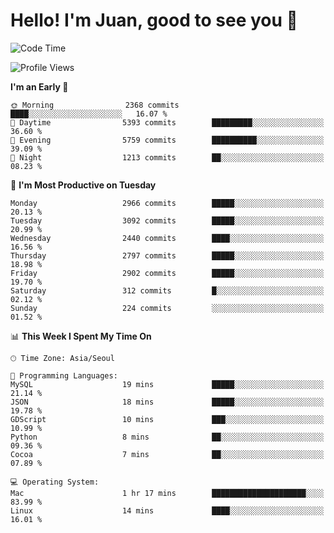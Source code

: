 # Hello! I'm Juan, good to see you 👋

<!--
**Y-k-Y/Y-k-Y** is a ✨ _special_ ✨ repository because its `README.md` (this file) appears on your GitHub profile.

Here are some ideas to get you started:

- 🔭 I’m currently working on ...
- 🌱 I’m currently learning ...
- 👯 I’m looking to collaborate on ...
- 🤔 I’m looking for help with ...
- 💬 Ask me about ...
- 📫 How to reach me: ...
- 😄 Pronouns: ...
- ⚡ Fun fact: ...
-->
<!--
![Profile views](https://gpvc.arturio.dev/Y-k-Y)

[![Omid Nikrah StackOverflow](https://github-readme-stackoverflow.vercel.app/?userID=9517076)](https://stackoverflow.com/users/9517076/i-have-10-fingers)
-->

<!--START_SECTION:waka-->
![Code Time](http://img.shields.io/badge/Code%20Time-1%2C749%20hrs%2011%20mins-blue)

![Profile Views](http://img.shields.io/badge/Profile%20Views-0-blue)

**I'm an Early 🐤** 

```text
🌞 Morning                2368 commits        ████░░░░░░░░░░░░░░░░░░░░░   16.07 % 
🌆 Daytime                5393 commits        █████████░░░░░░░░░░░░░░░░   36.60 % 
🌃 Evening                5759 commits        ██████████░░░░░░░░░░░░░░░   39.09 % 
🌙 Night                  1213 commits        ██░░░░░░░░░░░░░░░░░░░░░░░   08.23 % 
```
📅 **I'm Most Productive on Tuesday** 

```text
Monday                   2966 commits        █████░░░░░░░░░░░░░░░░░░░░   20.13 % 
Tuesday                  3092 commits        █████░░░░░░░░░░░░░░░░░░░░   20.99 % 
Wednesday                2440 commits        ████░░░░░░░░░░░░░░░░░░░░░   16.56 % 
Thursday                 2797 commits        █████░░░░░░░░░░░░░░░░░░░░   18.98 % 
Friday                   2902 commits        █████░░░░░░░░░░░░░░░░░░░░   19.70 % 
Saturday                 312 commits         █░░░░░░░░░░░░░░░░░░░░░░░░   02.12 % 
Sunday                   224 commits         ░░░░░░░░░░░░░░░░░░░░░░░░░   01.52 % 
```


📊 **This Week I Spent My Time On** 

```text
🕑︎ Time Zone: Asia/Seoul

💬 Programming Languages: 
MySQL                    19 mins             █████░░░░░░░░░░░░░░░░░░░░   21.14 % 
JSON                     18 mins             █████░░░░░░░░░░░░░░░░░░░░   19.78 % 
GDScript                 10 mins             ███░░░░░░░░░░░░░░░░░░░░░░   10.99 % 
Python                   8 mins              ██░░░░░░░░░░░░░░░░░░░░░░░   09.36 % 
Cocoa                    7 mins              ██░░░░░░░░░░░░░░░░░░░░░░░   07.89 % 

💻 Operating System: 
Mac                      1 hr 17 mins        █████████████████████░░░░   83.99 % 
Linux                    14 mins             ████░░░░░░░░░░░░░░░░░░░░░   16.01 % 
```


<!--END_SECTION:waka-->

